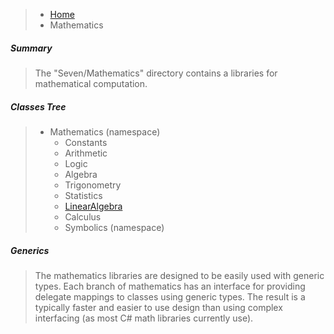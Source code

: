 >- [Home](https://github.com/53V3N1X/SevenFramework/wiki)<br />
>  - Mathematics

##### Summary

>The "Seven/Mathematics" directory contains a libraries for mathematical computation.

##### Classes Tree

> - Mathematics (namespace)
>   - Constants
>   - Arithmetic
>   - Logic
>   - Algebra
>   - Trigonometry
>   - Statistics
>   - [LinearAlgebra](https://github.com/53V3N1X/SevenFramework/wiki/Linear-Algebra)
>   - Calculus
>   - Symbolics (namespace)

##### Generics

>The mathematics libraries are designed to be easily used with generic types. Each branch
>of mathematics has an interface for providing delegate mappings to classes using generic
>types. The result is a typically faster and easier to use design than using complex
>interfacing (as most C# math libraries currently use).